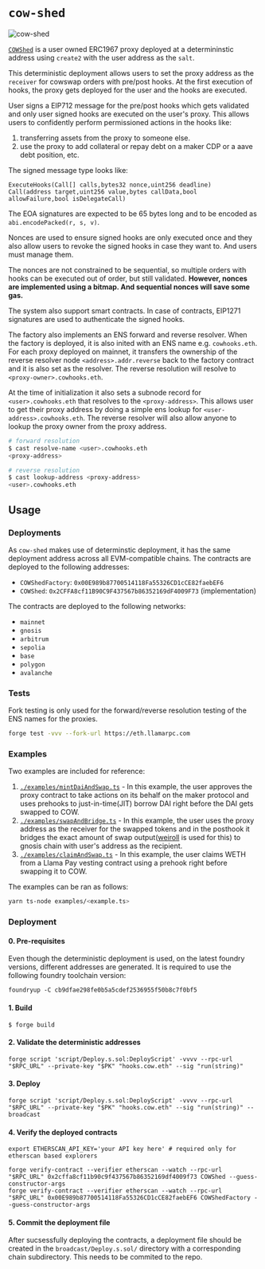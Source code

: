 # `cow-shed`

![`cow-shed`](https://i.imgur.com/n7GUxFC.png)

[`COWShed`](./src/COWShed.sol) is a user owned ERC1967 proxy deployed at a determininstic
address using `create2` with the user address as the `salt`.

This deterministic deployment allows users to set the proxy address as the `receiver` for
cowswap orders with pre/post hooks. At the first execution of hooks, the proxy gets deployed
for the user and the hooks are executed.

User signs a EIP712 message for the pre/post hooks which gets validated and only user signed
hooks are executed on the user's proxy. This allows users to confidently perform permissioned
actions in the hooks like:
1. transferring assets from the proxy to someone else.
2. use the proxy to add collateral or repay debt on a maker CDP or a aave debt position, etc.

The signed message type looks like:
```
ExecuteHooks(Call[] calls,bytes32 nonce,uint256 deadline)
Call(address target,uint256 value,bytes callData,bool allowFailure,bool isDelegateCall)
```

The EOA signatures are expected to be 65 bytes long and to be encoded as `abi.encodePacked(r, s, v)`.

Nonces are used to ensure signed hooks are only executed once and they also allow users to revoke
the signed hooks in case they want to. And users must manage them.

The nonces are not constrained to be sequential, so multiple orders with hooks can be executed
out of order, but still validated. **However, nonces are implemented using a bitmap. And sequential
nonces will save some gas.**

The system also support smart contracts. In case of contracts, EIP1271 signatures are used to
authenticate the signed hooks.

The factory also implements an ENS forward and reverse resolver. When the factory is deployed, it is
also inited with an ENS name e.g. `cowhooks.eth`. For each proxy deployed on mainnet, it transfers the
ownership of the reverse resolver node `<address>.addr.reverse` back to the factory contract and it is
also set as the resolver. The reverse resolution will resolve to `<proxy-owner>.cowhooks.eth`.

At the time of initialization it also sets a subnode record for `<user>.cowhooks.eth` that resolves to
the `<proxy-address>`. This allows user to get their proxy address by doing a simple ens lookup for
`<user-address>.cowhooks.eth`. The reverse resolver will also allow anyone to lookup the proxy owner
from the proxy address.

```sh
# forward resolution
$ cast resolve-name <user>.cowhooks.eth
<proxy-address>

# reverse resolution
$ cast lookup-address <proxy-address>
<user>.cowhooks.eth
```

## Usage

### Deployments

As `cow-shed` makes use of determinstic deployment, it has the same deployment address across all EVM-compatible chains. The contracts are deployed to the following addresses:

* `COWShedFactory`: `0x00E989b87700514118Fa55326CD1cCE82faebEF6`
* `COWShed`: `0x2CFFA8cf11B90C9F437567b86352169dF4009F73` (implementation)

The contracts are deployed to the following networks:

* `mainnet`
* `gnosis`
* `arbitrum`
* `sepolia`
* `base`
* `polygon`
* `avalanche`

### Tests

Fork testing is only used for the forward/reverse resolution testing of the ENS names for the proxies.

```bash
forge test -vvv --fork-url https://eth.llamarpc.com
```
### Examples

Two examples are included for reference:
1. [`./examples/mintDaiAndSwap.ts`](./examples/mintDaiAndSwap.ts) - In this example, the user approves the proxy contract to take actions on its behalf on the maker protocol and uses prehooks to just-in-time(JIT) borrow DAI right before the DAI gets swapped to COW.
2. [`./examples/swapAndBridge.ts`](./examples/swapAndBridge.ts) - In this example, the user uses the proxy address as the receiver for the swapped tokens and in the posthook it bridges the exact amount of swap output([weiroll](https://github.com/weiroll/weiroll) is used for this) to gnosis chain with user's address as the recipient.
3. [`./examples/claimAndSwap.ts`](./examples/claimAndSwap.ts) - In this example, the user claims WETH from a Llama Pay vesting contract using a prehook right before swapping it to COW.

The examples can be ran as follows:
```bash
yarn ts-node examples/<example.ts>
```

### Deployment

#### 0. Pre-requisites

Even though the deterministic deployment is used, on the latest foundry versions, different addresses are generated.
It is required to use the following foundry toolchain version:

```shell
foundryup -C cb9dfae298fe0b5a5cdef2536955f50b8c7f0bf5
```

#### 1. Build 

```shell
$ forge build
```

#### 2. Validate the deterministic addresses

```shell
forge script 'script/Deploy.s.sol:DeployScript' -vvvv --rpc-url "$RPC_URL" --private-key "$PK" "hooks.cow.eth" --sig "run(string)"
```

#### 3. Deploy

```shell
forge script 'script/Deploy.s.sol:DeployScript' -vvvv --rpc-url "$RPC_URL" --private-key "$PK" "hooks.cow.eth" --sig "run(string)" --broadcast
```

#### 4. Verify the deployed contracts

```shell
export ETHERSCAN_API_KEY='your API key here' # required only for etherscan based explorers

forge verify-contract --verifier etherscan --watch --rpc-url "$RPC_URL" 0x2cffa8cf11b90c9f437567b86352169df4009f73 COWShed --guess-constructor-args
forge verify-contract --verifier etherscan --watch --rpc-url "$RPC_URL" 0x00E989b87700514118Fa55326CD1cCE82faebEF6 COWShedFactory --guess-constructor-args
```

#### 5. Commit the deployment file

After sucsessfully deploying the contracts, a deployment file should be created in the `broadcast/Deploy.s.sol/` directory with a corresponding chain subdirectory. This needs to be commited to the repo.
